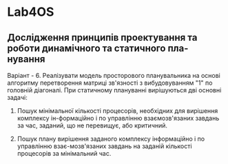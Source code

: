# Lab4OS
## Дослідження принципів проектування та роботи динамічного та статичного пла-нування
Варіант - 6. Реалізувати модель просторового планувальника на основі алгоритму перетворення матриці зв'язності з вибудовуванням "1" по головній діагоналі.
При статичному плануванні вирішуються дві основні задачі: 

1.	Пошук мінімальної кількості процесорів, необхідних для вирішення комплексу ін-формаційно і по управлінню взаємозв'язаних завдань за час, заданий, що не перевищує, або критичний.

2.	Пошук плану вирішення заданого комплексу інформаційно і по управлінню  взає-мозв'язаних завдань на заданій кількості процесорів за мінімальний час.

